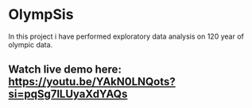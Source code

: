 # OlympSis

In this project i have performed exploratory data analysis on 120 year of olympic data.

## Watch live demo here: https://youtu.be/YAkN0LNQots?si=pqSg7lLUyaXdYAQs
